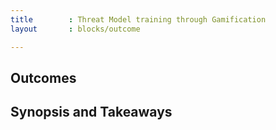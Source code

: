 ```yaml
---
title        : Threat Model training through Gamification
layout       : blocks/outcome

---
```



## Outcomes



## Synopsis and Takeaways
